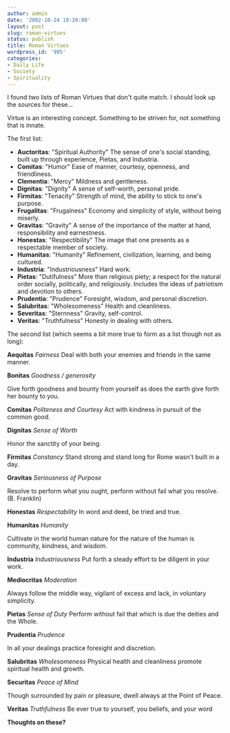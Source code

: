```yaml
---
author: admin
date: '2002-10-24 19:20:00'
layout: post
slug: roman-virtues
status: publish
title: Roman Virtues
wordpress_id: '995'
categories:
- Daily Life
- Society
- Spirituality
---
```

I found two lists of Roman Virtues that don't quite match. I should look up the sources for these...

Virtue is an interesting concept. Something to be striven for, not something that is innate.

The first list:
<ul>
	<li><strong>Auctoritas</strong>: "Spiritual Authority" The sense of one's social standing, built up through experience, Pietas, and Industria.</li>
	<li><strong>Comitas</strong>: "Humor" Ease of manner, courtesy, openness, and friendliness.</li>
	<li><strong>Clementia</strong>: "Mercy" Mildness and gentleness.</li>
	<li><strong>Dignitas</strong>: "Dignity" A sense of self-worth, personal pride.</li>
	<li><strong>Firmitas</strong>: "Tenacity" Strength of mind, the ability to stick to one's purpose.</li>
	<li><strong>Frugalitas</strong>: "Frugalness" Economy and simplicity of style, without being miserly.</li>
	<li><strong>Gravitas</strong>: "Gravity" A sense of the importance of the matter at hand, responsibility and earnestness.</li>
	<li><strong>Honestas</strong>: "Respectibility" The image that one presents as a respectable member of society.</li>
	<li><strong>Humanitas</strong>: "Humanity" Refinement, civilization, learning, and being cultured.</li>
	<li><strong>Industria</strong>: "Industriousness" Hard work.</li>
	<li><strong>Pietas</strong>: "Dutifulness" More than religious piety; a respect for the natural order socially, politically, and religiously. Includes the ideas of patriotism and devotion to others.</li>
	<li><strong>Prudentia</strong>: "Prudence" Foresight, wisdom, and personal discretion.</li>
	<li><strong>Salubritas</strong>: "Wholesomeness" Health and cleanliness.</li>
	<li><strong>Severitas</strong>: "Sternness" Gravity, self-control.</li>
	<li><strong>Veritas</strong>: "Truthfulness" Honesty in dealing with others.</li>
</ul>
The second list (which seems a bit more true to form as a list though not as long):

<strong>Aequitas</strong>
<em>Fairness</em>
Deal with both your enemies and friends in the same manner.

<strong>Bonitas</strong>
<em>Goodness / generosity</em>

Give forth goodness and bounty from yourself as does the earth give forth her bounty to you.

<strong>Comitas</strong>
<em>Politeness and Courtesy</em>
Act with kindness in pursuit of the common good.

<strong>Dignitas</strong>
<em>Sense of Worth</em>

Honor the sanctity of your being.

<strong>Firmitas</strong>
<em>Constancy</em>
Stand strong and stand long for Rome wasn't built in a day.

<strong>Gravitas</strong>
<em>Seriousness of Purpose</em>

Resolve to perform what you ought, perform without fail what you resolve. (B. Franklin)

<strong>Honestas</strong>
<em>Respectability</em>
In word and deed, be tried and true.

<strong>Humanitas</strong>
<em>Humanity</em>

Cultivate in the world human nature for the nature of the human is community, kindness, and wisdom.

<strong>Industria</strong>
<em>Industriousness</em>
Put forth a steady effort to be diligent in your work.

<strong>Mediocritas</strong>
<em>Moderation</em>

Always follow the middle way, vigilant of excess and lack, in voluntary simplicity.

<strong>Pietas</strong>
<em>Sense of Duty</em>
Perform without fail that which is due the deities and the Whole.

<strong>Prudentia</strong>
<em>Prudence</em>

In all your dealings practice foresight and discretion.

<strong>Salubritas</strong>
<em>Wholesomeness</em>
Physical health and cleanliness promote spiritual health and growth.

<strong>Securitas</strong>
<em>Peace of Mind</em>

Though surrounded by pain or pleasure, dwell always at the Point of Peace.

<strong>Veritas</strong>
<em>Truthfulness</em>
Be ever true to yourself, you beliefs, and your word

<strong>Thoughts on these?</strong>
